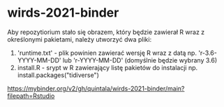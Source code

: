 # wirds-2021-binder

Aby repozytiorium stało się obrazem, który będzie zawierał R wraz z określonymi pakietami, należy utworzyć dwa pliki:

1. 'runtime.txt' - plik powinien zawierać wersję R wraz z datą np. 'r-3.6-YYYY-MM-DD' lub 'r-YYYY-MM-DD' (domyślnie będzie wybrany 3.6)
2. install.R - srypt w R zawierający listę pakietów do instalacji np. install.packages("tidiverse")

https://mybinder.org/v2/gh/quintala/wirds-2021-binder/main?filepath=Rstudio
